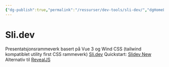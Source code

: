 ```yaml
---
{"dg-publish":true,"permalink":"/ressurser/dev-tools/sli-dev/","dgHomeLink":true,"dgPassFrontmatter":false}
---
```


# Sli.dev
Presentatsjonsrammeverk basert på Vue 3 og Wind CSS (tailwind kompatiblet utility first CSS rammeverk)
[Sli.dev](https://sli.dev/)
Quickstart: [Slidev New](https://sli.dev/new)
Alternativ til [RevealJS](https://revealjs.com/)